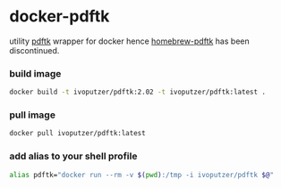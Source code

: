 # docker-pdftk
utility [pdftk](https://www.pdflabs.com/tools/pdftk-the-pdf-toolkit/) wrapper for docker hence [homebrew-pdftk](https://github.com/spl/homebrew-pdftk) has been discontinued.

### build image
```sh
docker build -t ivoputzer/pdftk:2.02 -t ivoputzer/pdftk:latest .
```

### pull image
```sh
docker pull ivoputzer/pdftk:latest
```

### add alias to your shell profile
```sh
alias pdftk="docker run --rm -v $(pwd):/tmp -i ivoputzer/pdftk $@"
```
